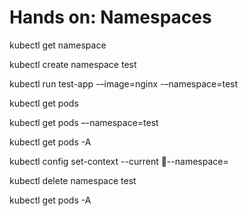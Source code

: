 # Hands on: Namespaces

kubectl get namespace

kubectl create namespace test

kubectl run test-app -–image=nginx -–namespace=test


kubectl get pods

kubectl get pods –-namespace=test

kubectl get pods -A

kubectl config set-context --current --namespace=<namespace-name>

kubectl delete namespace test

kubectl get pods -A
